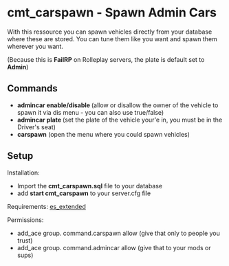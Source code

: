# cmt_carspawn - Spawn Admin Cars
With this ressource you can spawn vehicles directly from your database where these are stored. You can tune them like you want and spawn them wherever you want.

(Because this is **FailRP** on Rolleplay servers, the plate is default set to **Admin**)



## Commands

  - **admincar enable/disable <plate>** (allow or disallow the owner of the vehicle to spawn it via dis menu - you can also use true/false)
  - **admincar plate <plate>** (set the plate of the vehicle your'e in, you must be in the Driver's seat)
  - **carspawn** (open the menu where you could spawn vehicles)

  
  
## Setup

Installation:
  - Import the **cmt_carspawn.sql** file to your database
  - add **start cmt_carspawn** to your server.cfg file
  
Requirements: [es_extended](https://github.com/esx-framework/es_extended)

Permissions:
  - add_ace group.<group> command.carspawn allow  (give that only to people you trust)
  - add_ace group.<group> command.admincar allow  (give that to your mods or sups)


